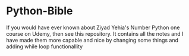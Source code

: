 # Python-Bible
If you would have ever known about Ziyad Yehia's Number Python one course on Udemy, then see this repository. It contains all the notes and I have made them more capable and nice by changing some things and adding while loop functionallity
